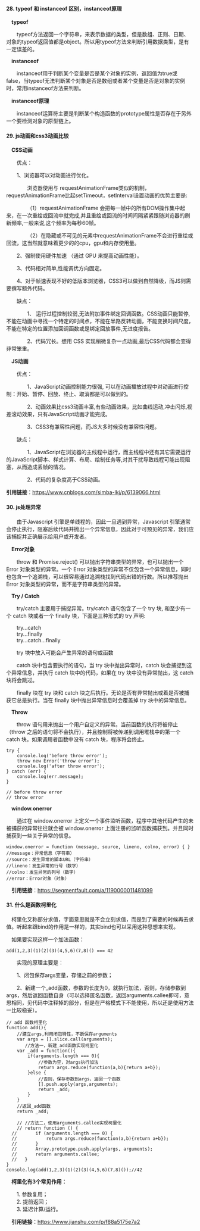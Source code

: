 #### 28. typeof 和 instanceof 区别，instanceof原理  

&emsp;**typeof**  

&emsp;&emsp;typeof方法返回一个字符串，来表示数据的类型，但是数组、正则、日期、对象的typeof返回值都是object。所以用typeof方法来判断引用数据类型，是有一定误差的。  

&emsp;**instanceof**  

&emsp;&emsp;instanceof用于判断某个变量是否是某个对象的实例，返回值为true或false，当typeof无法判断某个对象是否是数组或者某个变量是否是对象的实例时，常用instanceof方法来判断。  

&emsp;**instanceof原理**  

&emsp;&emsp;instanceof运算符主要是判断某个构造函数的prototype属性是否存在于另外一个要检测对象的原型链上。   

#### 29. js动画和css3动画比较  

&emsp;**CSS动画**

&emsp;&emsp;优点：   

&emsp;&emsp;1、浏览器可以对动画进行优化。

&emsp;&emsp;&emsp;&emsp;浏览器使用与 requestAnimationFrame类似的机制，requestAnimationFrame比起setTimeout，setInterval设置动画的优势主要是:   

&emsp;&emsp;&emsp;&emsp;（1）requestAnimationFrame 会把每一帧中的所有DOM操作集中起来，在一次重绘或回流中就完成,并且重绘或回流的时间间隔紧紧跟随浏览器的刷新频率,一般来说,这个频率为每秒60帧。  

&emsp;&emsp;&emsp;&emsp;（2）在隐藏或不可见的元素中requestAnimationFrame不会进行重绘或回流，这当然就意味着更少的的cpu，gpu和内存使用量。

&emsp;&emsp;2、强制使用硬件加速 （通过 GPU 来提高动画性能）。  

&emsp;&emsp;3、代码相对简单,性能调优方向固定。  

&emsp;&emsp;4、对于帧速表现不好的低版本浏览器，CSS3可以做到自然降级，而JS则需要撰写额外代码。  

&emsp;&emsp;缺点：

&emsp;&emsp;&emsp;&emsp;1、 运行过程控制较弱,无法附加事件绑定回调函数。CSS动画只能暂停,不能在动画中寻找一个特定的时间点，不能在半路反转动画，不能变换时间尺度，不能在特定的位置添加回调函数或是绑定回放事件,无进度报告。  

&emsp;&emsp;&emsp;&emsp;2、代码冗长。想用 CSS 实现稍微复杂一点动画,最后CSS代码都会变得非常笨重。  

&emsp;**JS动画**  

&emsp;&emsp;优点：  

&emsp;&emsp;&emsp;&emsp;1、JavaScript动画控制能力很强, 可以在动画播放过程中对动画进行控制：开始、暂停、回放、终止、取消都是可以做到的。  

&emsp;&emsp;&emsp;&emsp;2、动画效果比css3动画丰富,有些动画效果，比如曲线运动,冲击闪烁,视差滚动效果，只有JavaScript动画才能完成。  

&emsp;&emsp;&emsp;&emsp;3、CSS3有兼容性问题，而JS大多时候没有兼容性问题。  

&emsp;&emsp;缺点：  

&emsp;&emsp;&emsp;&emsp;1、JavaScript在浏览器的主线程中运行，而主线程中还有其它需要运行的JavaScript脚本、样式计算、布局、绘制任务等,对其干扰导致线程可能出现阻塞，从而造成丢帧的情况。  

&emsp;&emsp;&emsp;&emsp;2、代码的复杂度高于CSS动画。  

**引用链接**：https://www.cnblogs.com/simba-lkj/p/6139066.html    

#### 30. js处理异常  

&emsp;&emsp;由于Javascript 引擎是单线程的，因此一旦遇到异常，Javascript 引擎通常会停止执行，阻塞后续代码并抛出一个异常信息，因此对于可预见的异常，我们应该捕捉并正确展示给用户或开发者。  

&emsp;**Error对象**  

&emsp;&emsp;throw 和 Promise.reject() 可以抛出字符串类型的异常，也可以抛出一个 Error 对象类型的异常。一个 Error 对象类型的异常不仅包含一个异常信息，同时也包含一个追溯栈，可以很容易通过追溯栈找到代码出错的行数。所以推荐抛出 Error 对象类型的异常，而不是字符串类型的异常。  

&emsp;**Try / Catch**  

&emsp;&emsp;try/catch 主要用于捕捉异常。try/catch 语句包含了一个 try 块, 和至少有一个 catch 块或者一个 finally 块，下面是三种形式的 try 声明:  

&emsp;&emsp;try...catch  
&emsp;&emsp;try...finally  
&emsp;&emsp;try...catch...finally  

&emsp;&emsp;try 块中放入可能会产生异常的语句或函数

&emsp;&emsp;catch 块中包含要执行的语句，当 try 块中抛出异常时，catch 块会捕捉到这个异常信息，并执行 catch 块中的代码，如果在 try 块中没有异常抛出，这 catch 块将会跳过。

&emsp;&emsp;finally 块在 try 块和 catch 块之后执行。无论是否有异常抛出或着是否被捕获它总是执行。当在 finally 块中抛出异常信息时会覆盖掉 try 块中的异常信息。  

&emsp;**Throw**  

&emsp;&emsp;throw 语句用来抛出一个用户自定义的异常。当前函数的执行将被停止（throw 之后的语句将不会执行），并且控制将被传递到调用堆栈中的第一个 catch 块。如果调用者函数中没有 catch 块，程序将会终止。  

>  
    try {
        console.log('before throw error');
        throw new Error('throw error');
        console.log('after throw error');
    } catch (err) {
        console.log(err.message);
    }
    
    // before throw error
    // throw error  
    
&emsp;**window.onerror**  

&emsp;&emsp;通过在 window.onerror 上定义一个事件监听函数，程序中其他代码产生的未被捕获的异常往往就会被 window.onerror 上面注册的监听函数捕获到。并且同时捕获到一些关于异常的信息。  
>  
    window.onerror = function (message, source, lineno, colno, error) { }
    //message：异常信息（字符串）
    //source：发生异常的脚本URL（字符串）
    //lineno：发生异常的行号（数字）
    //colno：发生异常的列号（数字）
    //error：Error对象（对象）  
    
&emsp;**引用链接**：https://segmentfault.com/a/1190000011481099 

#### 31. 什么是函数柯里化  

&emsp;柯里化又称部分求值，字面意思就是不会立刻求值，而是到了需要的时候再去求值。听起来跟bind的作用是一样的，其实bind也可以采用这种思想来实现。  

&emsp;如果要实现这样一个加法函数：
>  
    add(1,2,3)(1)(2)(3)(4,5,6)(7,8)() === 42  
    
&emsp;&emsp;实现的原理主要是：

&emsp;&emsp;1、闭包保存args变量，存储之前的参数；    

&emsp;&emsp;2、新建一个_add函数，参数的长度为0，就执行加法，否则，存储参数到args，然后返回函数自身（可以选择匿名函数，返回arguments.callee即可，意思相同，见代码中注释掉的部分，但是在严格模式下不能使用，所以还是使用方法一比较稳妥）。  

>  
    // add 函数柯里化
    function add(){
        //建立args,利用闭包特性，不断保存arguments
        var args = [].slice.call(arguments);
           //方法一，新建_add函数实现柯里化
        var _add = function(){
            if(arguments.length === 0){
                //参数为空，对args执行加法
                return args.reduce(function(a,b){return a+b});
            }else {
                //否则，保存参数到args，返回一个函数
                [].push.apply(args,arguments);
                return _add;
            }
        }
        //返回_add函数
        return _add;
        
        // //方法二，使用arguments.callee实现柯里化
        // return function () {
      //       if (arguments.length === 0) {
      //           return args.reduce(function(a,b){return a+b});
      //       }
      //       Array.prototype.push.apply(args, arguments);
      //       return arguments.callee;
      //   }
    }
    console.log(add(1,2,3)(1)(2)(3)(4,5,6)(7,8)());//42  
    
&emsp;**柯里化有3个常见作用：**  

&emsp;&emsp;1. 参数复用；  
&emsp;&emsp;2. 提前返回；  
&emsp;&emsp;3. 延迟计算/运行。  

&emsp;**引用链接**：https://www.jianshu.com/p/f88a5175e7a2